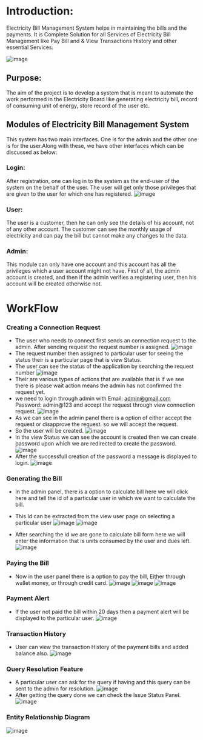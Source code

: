 # Introduction:
Electricity Bill Management System  helps in maintaining the bills and the payments. It is Complete Solution for all Services of Electricity Bill Management like Pay Bill and  & View Transactions History and other essential Services.

![image](https://user-images.githubusercontent.com/53346586/151120476-b5761a17-6528-4f5d-9aca-131cbfd986b3.png)

## Purpose:
The aim of the project is to develop a system that is meant to automate the work performed in the Electricity Board like generating electricity bill, record of consuming unit of energy, store record of the user etc.

## Modules of Electricity Bill Management System
This system has two main interfaces. One is for the admin and the other one is for the user.Along with these, we have other interfaces which can be discussed as below:

### Login:
After registration, one can log in to the system as the end-user of the system on the behalf of the user. The user will get only those privileges that are given to the user for which one has registered.
![image](https://user-images.githubusercontent.com/53346586/151133487-3cbcb4cd-da21-43a9-867d-6713356dee31.png)


### User:
The user is a customer, then he can only see the details of his account, not of any other account. The customer can see the monthly usage of electricity and can pay the bill but cannot make any changes to the data.

### Admin:
This module can only have one account and this account has all the privileges which a user account might not have. First of all, the admin account is created, and then if the admin verifies a registering user, then his account will be created otherwise not.

# WorkFlow
### Creating a Connection Request
- The user who needs to connect first sends an connection request to the admin. After sending request the request number is assigned.
![image](https://user-images.githubusercontent.com/53346586/151118505-226f51d7-22af-482b-a0c5-f4f810847532.png)
- The request number then assigned to particular user for seeing the status their is a particular page that is view Status.
- The user can see the status of the application by searching the request number 
![image](https://user-images.githubusercontent.com/53346586/151120593-840fe9fe-1132-4f9d-ae8f-f235af988d35.png)
- Their are various types of actions that are available that is if we see there is please wait action means the admin has not confirmed the request yet.
- we need to login through admin with Email: admin@gmail.com Password: admin@123 and accept the request through view connection request.
![image](https://user-images.githubusercontent.com/53346586/151121707-8c048480-639d-48a8-8ab9-9e245d32d602.png)
- As we can see in the admin panel there is a option of either accept the request or disapprove the request. so we will accept the request. 
- So the user will be created.
![image](https://user-images.githubusercontent.com/53346586/151121843-9f642785-633a-44e6-86e9-2880a70918d8.png)
- In the view Status we can see the account is created then we can create password upon which we are redirected to create the password.
![image](https://user-images.githubusercontent.com/53346586/151122061-a454d5dc-ce14-4e4f-a2bd-336c90ec8c17.png)
- After the successfull creation of the password a message is displayed to login.
![image](https://user-images.githubusercontent.com/53346586/151129124-8152ee7f-4ef2-40b4-8cab-d9ee47f8132e.png)

### Generating the Bill
- In the admin panel, there is a option to calculate bill here we will click here and tell the id of a particular user in which we want to calculate the bill.
- This Id can be extracted from the view user page on selecting a particular user
![image](https://user-images.githubusercontent.com/53346586/151129814-301b70bd-1eba-45dd-90f4-2fb8b0603a8b.png)
![image](https://user-images.githubusercontent.com/53346586/151129980-4babced7-d1c3-4cb8-b545-8af89195ccd6.png)

- After searching the id we are gone to calculate bill form here we will enter the information that is units consumed by the user and dues left.
 ![image](https://user-images.githubusercontent.com/53346586/151130469-15143fb4-2b91-4ecc-9170-eb4ce904f0d1.png)
 
 ### Paying the Bill
 - Now in the user panel there is a option to pay the bill, Either through wallet money, or through credit card.
![image](https://user-images.githubusercontent.com/53346586/151131179-4534e68b-0322-4200-8783-543f48ec735a.png)
![image](https://user-images.githubusercontent.com/53346586/151131358-4f3c5ecd-f393-4948-8604-cbdd7dae758b.png)
![image](https://user-images.githubusercontent.com/53346586/151131407-5f107cf2-3069-456c-8be9-7102227050eb.png)

### Payment Alert
- If the user not paid the bill within 20 days then a payment alert will be displayed to the particular user.
 ![image](https://user-images.githubusercontent.com/53346586/151130974-526c97e6-df68-4adc-bfcb-7252199f8bdc.png)

### Transaction History
- User can view the transaction History of the payment bills and added balance also.
![image](https://user-images.githubusercontent.com/53346586/151131889-3eecbed5-3b75-4c93-914e-cd386c5e00b0.png)

### Query Resolution Feature
- A particular user can ask for the query if having and this query can be sent to the admin for resolution.
![image](https://user-images.githubusercontent.com/53346586/151132325-e700a9a1-cb80-4612-9792-1a7d9c0d6bd3.png)
- After getting the query done we can check the Issue Status Panel.
![image](https://user-images.githubusercontent.com/53346586/151132985-7e63b5cb-f082-4971-b9b9-24fe86b1bab2.png)

### Entity Relationship Diagram
![image](https://user-images.githubusercontent.com/53346586/151133666-2b45cb65-5838-495e-a7fa-ea8adb6f36a8.png)



